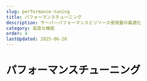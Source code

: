```yaml
---
slug: performance-tuning
title: パフォーマンスチューニング
description: サーバーパフォーマンスとリソース使用量の最適化
category: 高度な機能
order: 4
lastUpdated: 2025-06-20
---
```


# パフォーマンスチューニング
